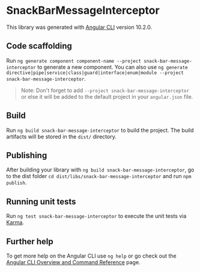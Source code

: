 # SnackBarMessageInterceptor

This library was generated with [Angular CLI](https://github.com/angular/angular-cli) version 10.2.0.

## Code scaffolding

Run `ng generate component component-name --project snack-bar-message-interceptor` to generate a new component. You can also use `ng generate directive|pipe|service|class|guard|interface|enum|module --project snack-bar-message-interceptor`.
> Note: Don't forget to add `--project snack-bar-message-interceptor` or else it will be added to the default project in your `angular.json` file. 

## Build

Run `ng build snack-bar-message-interceptor` to build the project. The build artifacts will be stored in the `dist/` directory.

## Publishing

After building your library with `ng build snack-bar-message-interceptor`, go to the dist folder `cd dist/libs/snack-bar-message-interceptor` and run `npm publish`.

## Running unit tests

Run `ng test snack-bar-message-interceptor` to execute the unit tests via [Karma](https://karma-runner.github.io).

## Further help

To get more help on the Angular CLI use `ng help` or go check out the [Angular CLI Overview and Command Reference](https://angular.io/cli) page.
